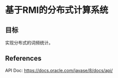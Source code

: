# 基于RMI的分布式计算系统

## 目标

实现分布式的词频统计。

## References

API Doc: https://docs.oracle.com/javase/8/docs/api/